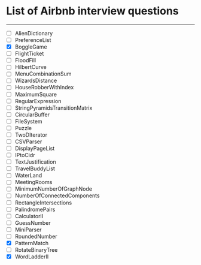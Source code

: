 # List of Airbnb interview questions
---

- [ ] AlienDictionary
- [ ] PreferenceList
- [x] BoggleGame
- [ ] FlightTicket
- [ ] FloodFill
- [ ] HilbertCurve
- [ ] MenuCombinationSum
- [ ] WizardsDistance
- [ ] HouseRobberWithIndex
- [ ] MaximumSquare
- [ ] RegularExpression
- [ ] StringPyramidsTransitionMatrix
- [ ] CircularBuffer
- [ ] FileSystem
- [ ] Puzzle
- [ ] TwoDIterator
- [ ] CSVParser
- [ ] DisplayPageList
- [ ] IPtoCidr
- [ ] TextJustification
- [ ] TravelBuddyList
- [ ] WaterLand
- [ ] MeetingRooms
- [ ] MinimumNumberOfGraphNode
- [ ] NumberOfConnectedComponents
- [ ] RectangleIntersections
- [ ] PalindromePairs
- [ ] CalculatorII
- [ ] GuessNumber
- [ ] MiniParser
- [ ] RoundedNumber
- [x] PatternMatch
- [ ] RotateBinaryTree
- [x] WordLadderII
